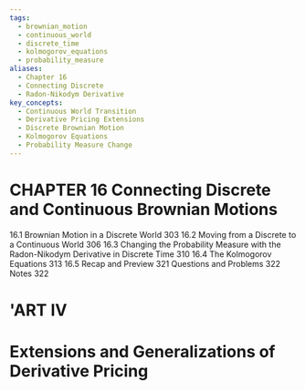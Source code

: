 ```yaml
---
tags:
  - brownian_motion
  - continuous_world
  - discrete_time
  - kolmogorov_equations
  - probability_measure
aliases:
  - Chapter 16
  - Connecting Discrete
  - Radon-Nikodym Derivative
key_concepts:
  - Continuous World Transition
  - Derivative Pricing Extensions
  - Discrete Brownian Motion
  - Kolmogorov Equations
  - Probability Measure Change
---
```


# CHAPTER 16 Connecting Discrete and Continuous Brownian Motions

16.1 Brownian Motion in a Discrete World 303
16.2 Moving from a Discrete to a Continuous World 306
16.3 Changing the Probability Measure with the Radon-Nikodym
Derivative in Discrete Time 310
16.4 The Kolmogorov Equations 313
16.5 Recap and Preview 321
Questions and Problems 322
Notes 322

# 'ART IV

# Extensions and Generalizations of Derivative Pricing
